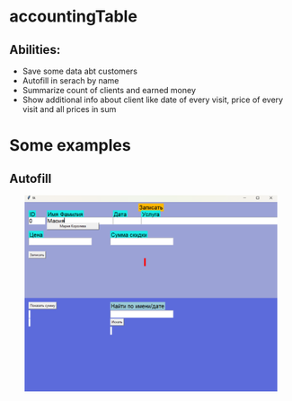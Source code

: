 # accountingTable
<h2> Abilities: </h2>
<ul>
  <li>Save some data abt customers</li>
  <li>Autofill in serach by name</li>
  <li>Summarize count of clients and earned money</li>
  <li>Show additional info about client like date of every visit, price of every visit and all prices in sum</li>
</ul>

# Some examples

## Autofill 
<div align="center"><img width="450" height="350" src=".\imgs\autofill.png"/></div>
